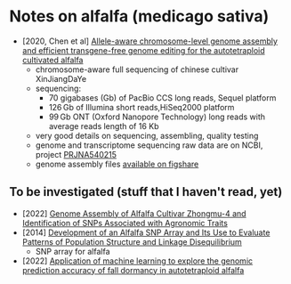 # Notes on alfalfa (medicago sativa)

* [2020, Chen et al] [Allele-aware chromosome-level genome assembly and efficient 
  transgene-free genome editing for the autotetraploid cultivated alfalfa](https://www.nature.com/articles/s41467-020-16338-x)
  * chromosome-aware full sequencing of chinese cultivar XinJiangDaYe
  * sequencing:
	* 70 gigabases (Gb) of PacBio CCS long reads, Sequel platform
	* 126 Gb of Illumina short reads,HiSeq2000 platform
	* 99 Gb ONT (Oxford Nanopore Technology) long reads with average reads length of 16 Kb
  * very good details on sequencing, assembling, quality testing
  * genome and transcriptome sequencing raw data are on NCBI, project [PRJNA540215](https://www.ncbi.nlm.nih.gov/bioproject/PRJNA540215)
  * genome assembly files [available on figshare](https://figshare.com/projects/whole_genome_sequencing_and_assembly_of_Medicago_sativa/66380)


## To be investigated (stuff that I haven't read, yet)

* [2022] [Genome Assembly of Alfalfa Cultivar Zhongmu-4 and Identification of SNPs Associated with Agronomic Traits](https://www.sciencedirect.com/science/article/pii/S1672022922000031)
* [2014] [Development of an Alfalfa SNP Array and Its Use to Evaluate Patterns of Population Structure and Linkage Disequilibrium](https://journals.plos.org/plosone/article?id=10.1371/journal.pone.0084329)
  * SNP array for alfalfa
* [2022] [Application of machine learning to explore the genomic prediction accuracy of fall dormancy in autotetraploid alfalfa](https://academic.oup.com/hr/article/10/1/uhac225/6751727?login=false)

